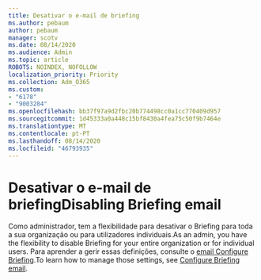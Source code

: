 ```yaml
---
title: Desativar o e-mail de briefing
ms.author: pebaum
author: pebaum
manager: scotv
ms.date: 08/14/2020
ms.audience: Admin
ms.topic: article
ROBOTS: NOINDEX, NOFOLLOW
localization_priority: Priority
ms.collection: Adm_O365
ms.custom:
- "6178"
- "9003284"
ms.openlocfilehash: bb37f97a9d2fbc20b774498cc0a1cc770409d957
ms.sourcegitcommit: 1d45333a0a448c15bf8430a4fea75c50f9b7464e
ms.translationtype: MT
ms.contentlocale: pt-PT
ms.lasthandoff: 08/14/2020
ms.locfileid: "46793935"
---
```

# <a name="disabling-briefing-email"></a><span data-ttu-id="63653-102">Desativar o e-mail de briefing</span><span class="sxs-lookup"><span data-stu-id="63653-102">Disabling Briefing email</span></span>

<span data-ttu-id="63653-103">Como administrador, tem a flexibilidade para desativar o Briefing para toda a sua organização ou para utilizadores individuais.</span><span class="sxs-lookup"><span data-stu-id="63653-103">As an admin, you have the flexibility to disable Briefing for your entire organization or for individual users.</span></span> <span data-ttu-id="63653-104">Para aprender a gerir essas definições, consulte o [email Configure Briefing](https://docs.microsoft.com/briefing/be-admin).</span><span class="sxs-lookup"><span data-stu-id="63653-104">To learn how to manage those settings, see [Configure Briefing email](https://docs.microsoft.com/briefing/be-admin).</span></span>